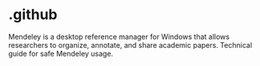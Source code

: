 # .github
Mendeley is a desktop reference manager for Windows that allows researchers to organize, annotate, and share academic papers. Technical guide for safe Mendeley usage.
